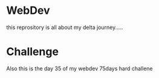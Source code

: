 # WebDev
this reprository is all about my delta journey.....


# Challenge
Also this is the day 35 of my webdev 75days hard challene